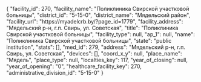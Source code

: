 {
    "facility_id": 270,
    "facility_name": "Поликлиника Свирской участковой больницы",
    "district_id": "5-15-0",
    "district_name": "Мядельский район",
    "facility_url": "https:\/\/myadelcrb.by\/?page_id=1779",
    "facility_address": "Мядельский р-н, г.п. Свирь, ул. Советская",
    "title": "Поликлиника Свирской участковой больницы",
    "facility_type": null,
    "ap_1": null,
    "name": "Поликлиника Свирской участковой больницы",
    "state": "public institution",
    "stats": [],
    "med_id": 279,
    "address": "Мядельский р-н, г.п. Свирь, ул. Советская",
    "devices": [],
    "coord_x_y": null,
    "place_name": "Мядель",
    "place_type": null,
    "localties_key": 117,
    "year_of_closing": null,
    "year_of_opening": "0",
    "healthcare_facility_key": 270,
    "administrative_division_id": "5-15-0"
}